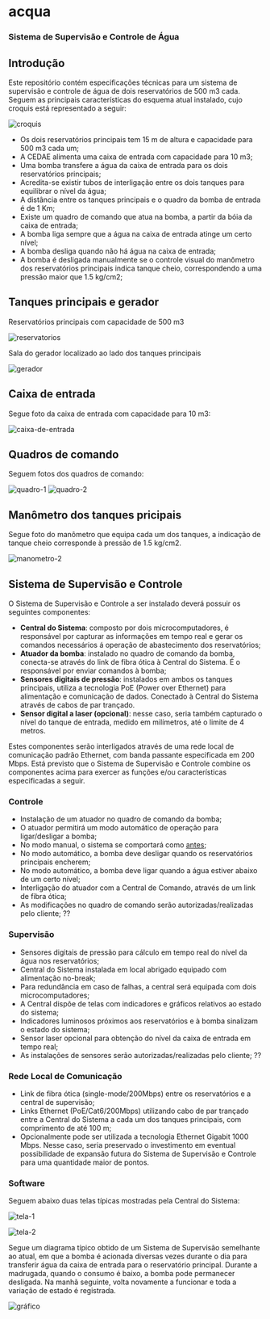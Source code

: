 # acqua
### Sistema de Supervisão e Controle de Água

## Introdução

Este repositório contém especificações técnicas para um sistema de supervisão e controle de água de dois reservatórios de 500 m3 cada. Seguem as principais características do esquema atual instalado, cujo croquis está representado a seguir:

![croquis](https://user-images.githubusercontent.com/86032/116254222-8a50cd80-a747-11eb-842a-c8bff6983564.png)

- Os dois reservatórios principais tem 15 m de altura e capacidade para 500 m3 cada um;
- A CEDAE alimenta uma caixa de entrada com capacidade para 10 m3;
- Uma bomba transfere a água da caixa de entrada para os dois reservatórios principais;
- Acredita-se existir tubos de interligação entre os dois tanques para equilibrar o nível da água;
- A distância entre os tanques principais e o quadro da bomba de entrada é de 1 Km;
- Existe um quadro de comando que atua na bomba, a partir da bóia da caixa de entrada;
- A bomba liga sempre que a água na caixa de entrada atinge um certo nível;
- A bomba desliga quando não há água na caixa de entrada;
- A bomba é desligada manualmente se o controle visual do manômetro dos reservatórios principais indica tanque cheio, correspondendo a uma pressão maior que 1.5 kg/cm2;

## Tanques principais e gerador

Reservatórios principais com capacidade de 500 m3

![reservatorios](https://user-images.githubusercontent.com/86032/116251318-f120b780-a744-11eb-9716-656fc5e7cb19.jpg)

Sala do gerador localizado ao lado dos tanques principais

![gerador](https://user-images.githubusercontent.com/86032/116251333-f41ba800-a744-11eb-9652-6bb8ba3cc472.jpg)

## Caixa de entrada

Segue foto da caixa de entrada com capacidade para 10 m3:

![caixa-de-entrada](https://user-images.githubusercontent.com/86032/116251328-f2ea7b00-a744-11eb-973a-74a538368878.jpg)

## Quadros de comando

Seguem fotos dos quadros de comando:

![quadro-1](https://user-images.githubusercontent.com/86032/116251306-ef56f400-a744-11eb-8fef-72a4e3e4ce6f.jpg)
![quadro-2](https://user-images.githubusercontent.com/86032/116251308-efef8a80-a744-11eb-8fa6-ae57d3fa5661.jpg)

## Manômetro dos tanques pricipais

Segue foto do manômetro que equipa cada um dos tanques, a indicação de tanque cheio corresponde à pressão de 1.5 kg/cm2.

![manometro-2](https://user-images.githubusercontent.com/86032/116251300-ee25c700-a744-11eb-877d-5a9cff9f91c5.jpg)

## Sistema de Supervisão e Controle

O Sistema de Supervisão e Controle a ser instalado deverá possuir os seguintes componentes:

- **Central do Sistema**: composto por dois microcomputadores, é responsável por capturar as informações em tempo real e gerar os comandos necessários á operação de abastecimento dos reservatórios;
- **Atuador da bomba**: instalado no quadro de comando da bomba, conecta-se através do link de fibra ótica à Central do Sistema. É o responsável por enviar comandos à bomba;
- **Sensores digitais de pressão**: instalados em ambos os tanques principais, utiliza a tecnologia PoE (Power over Ethernet) para alimentação e comunicação de dados. Conectado à Central do Sistema através de cabos de par trançado.
- **Sensor digital a laser (opcional)**: nesse caso, seria também capturado o nível do tanque de entrada, medido em milímetros, até o limite de 4 metros.

Estes componentes serão interligados através de uma rede local de comunicação padrão Ethernet, com banda passante especificada em 200 Mbps. Está previsto que o Sistema de Supervisão e Controle combine os componentes acima para exercer as funções e/ou características especificadas a seguir.

### Controle

- Instalação de um atuador no quadro de comando da bomba;
- O atuador permitirá um modo automático de operação para ligar/desligar a bomba;
- No modo manual, o sistema se comportará como [antes](https://github.com/SaveH2o/acqua#introdu%C3%A7%C3%A3o);
- No modo automático, a bomba deve desligar quando os reservatórios principais encherem;
- No modo automático, a bomba deve ligar quando a água estiver abaixo de um certo nível;
- Interligação do atuador com a Central de Comando, através de um link de fibra ótica;
- As modificações no quadro de comando serão autorizadas/realizadas pelo cliente; ??

### Supervisão

- Sensores digitais de pressão para cálculo em tempo real do nível da água nos reservatórios;
- Central do Sistema instalada em local abrigado equipado com alimentação no-break;
- Para redundância em caso de falhas, a central será equipada com dois microcomputadores;
- A Central dispõe de telas com indicadores e gráficos relativos ao estado do sistema;
- Indicadores luminosos próximos aos reservatórios e à bomba sinalizam o estado do sistema;
- Sensor laser opcional para obtenção do nível da caixa de entrada em tempo real;
- As instalações de sensores serão autorizadas/realizadas pelo cliente; ??

### Rede Local de Comunicação

- Link de fibra ótica (single-mode/200Mbps) entre os reservatórios e a central de supervisão;
- Links Ethernet (PoE/Cat6/200Mbps) utilizando cabo de par trançado entre a Central do Sistema a cada um dos tanques principais, com comprimento de até 100 m;
- Opcionalmente pode ser utilizada a tecnologia Ethernet Gigabit 1000 Mbps. Nesse caso, seria preservado o investimento em eventual possibilidade de expansão futura do Sistema de Supervisão e Controle para uma quantidade maior de pontos.

### Software

Seguem abaixo duas telas típicas mostradas pela Central do Sistema:

![tela-1](https://camo.githubusercontent.com/39219318bac546815348eb0eb30cde89fd3d88774b966204feb77cc55e4689d2/68747470733a2f2f692e696d6775722e636f6d2f684a47634557572e6a7067)

![tela-2](https://user-images.githubusercontent.com/86032/65999795-84fca580-e474-11e9-9e6e-c87f0e9360c9.png)

Segue um diagrama típico obtido de um Sistema de Supervisão semelhante ao atual, em que a bomba é acionada diversas vezes durante o dia para transferir água da caixa de entrada para o reservatório principal. Durante a madrugada, quando o consumo é baixo, a bomba pode permanecer desligada. Na manhã seguinte, volta novamente a funcionar e toda a variação de estado é registrada.

![gráfico](https://user-images.githubusercontent.com/86032/65921516-d34c6e80-e3b8-11e9-9aca-f2b85e69e5dd.png)
